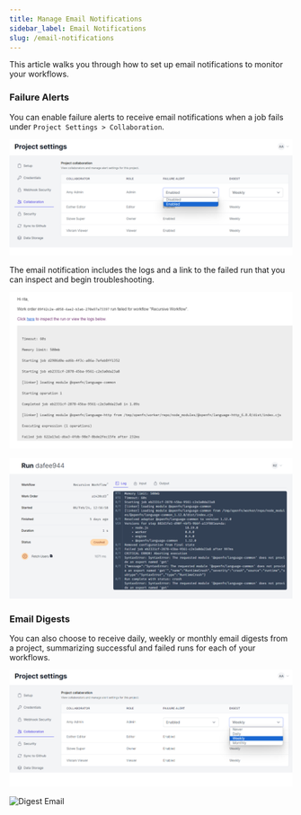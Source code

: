```yaml
---
title: Manage Email Notifications
sidebar_label: Email Notifications
slug: /email-notifications
---
```


This article walks you through how to set up email notifications to monitor your
workflows.

### Failure Alerts

You can enable failure alerts to receive email notifications when a job fails
under `Project Settings > Collaboration`.

![Failure Alert](/img/lightning_failure_alert.png)

The email notification includes the logs and a link to the failed run that you
can inspect and begin troubleshooting.

![Failure Email](/img/lightning_failure_email.png)

![Failure Run](/img/lightning_failed_run.png)

### Email Digests

You can also choose to receive daily, weekly or monthly email digests from a
project, summarizing successful and failed runs for each of your workflows.

![Digest Email Setting](/img/lightning_digest.png)

![Digest Email](/img/lightning_digest_email.png)
